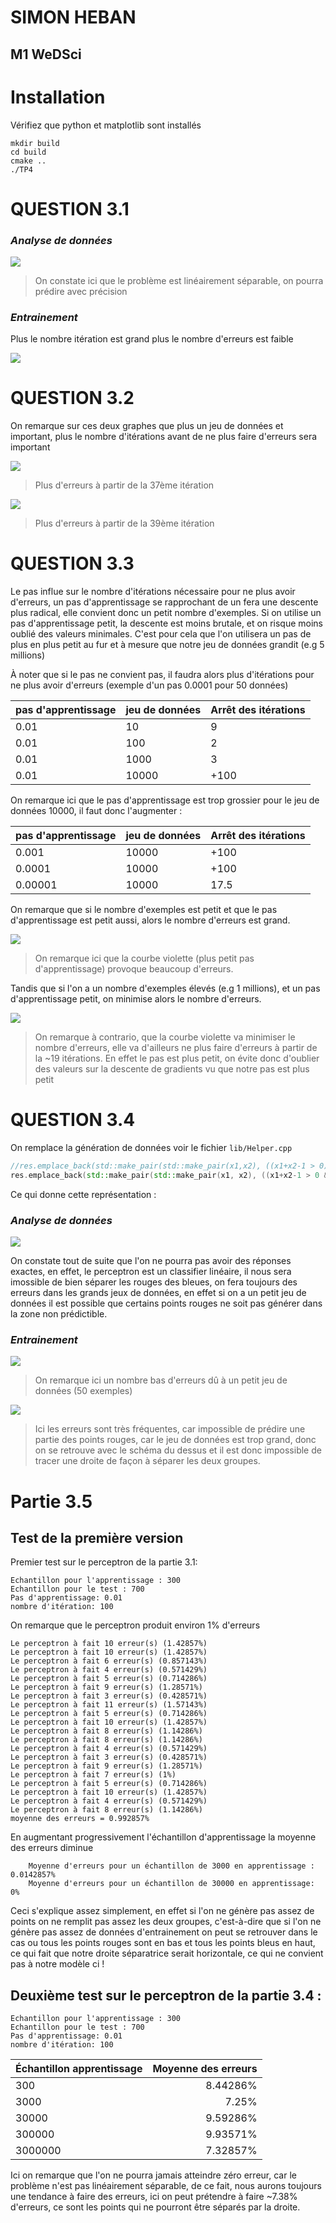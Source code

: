# SIMON HEBAN

## M1 WeDSci

# Installation

Vérifiez que python et matplotlib sont installés

    mkdir build
    cd build
    cmake ..
    ./TP4

# QUESTION 3.1

### *Analyse de données*

![](answers/plot_points_3_1.png)
> On constate ici que le problème est linéairement séparable, on pourra prédire avec précision

### *Entrainement*

Plus le nombre itération est grand plus le nombre d'erreurs est faible

![](answers/errorbyitr.png)

# QUESTION 3.2

On remarque sur ces deux graphes que plus un jeu de données et important, plus le nombre d'itérations avant de ne plus
faire d'erreurs sera important

![](answers/errorbyexemple_10.png)
> Plus d'erreurs à partir de la 37ème itération


![](answers/errorbyexemple_10000.png)
> Plus d'erreurs à partir de la 39ème itération

# QUESTION 3.3

Le pas influe sur le nombre d'itérations nécessaire pour ne plus avoir d'erreurs, un pas d'apprentissage se rapprochant
de un fera une descente plus radical, elle convient donc un petit nombre d'exemples. Si on utilise un pas
d'apprentissage petit, la descente est moins brutale, et on risque moins oublié des valeurs minimales. C'est pour cela
que l'on utilisera un pas de plus en plus petit au fur et à mesure que notre jeu de données grandit (e.g 5 millions)

À noter que si le pas ne convient pas, il faudra alors plus d'itérations pour ne plus avoir d'erreurs (exemple d'un pas 0.0001 pour 50 données)

| pas d'apprentissage | jeu de données          | Arrêt des itérations|
| ------------------- | ----------------------- |---------------------|
|   0.01              |      10                | 9 |
| 0.01                  | 100 | 2 |
| 0.01 | 1000 | 3 |
| 0.01 | 10000 | +100 |

On remarque ici que le pas d'apprentissage est trop grossier pour le jeu de données 10000, il faut donc l'augmenter :

| pas d'apprentissage | jeu de données          | Arrêt des itérations|
| ------------------- | ----------------------- |---------------------|
| 0.001                | 10000                 | +100                |
| 0.0001               | 10000                  | +100 |
| 0.00001               | 10000                 | 17.5|



On remarque que si le nombre d'exemples est petit et que le pas d'apprentissage est petit aussi, alors le nombre
d'erreurs est grand.

![](answers/errorbylearning_step_100.png)

> On remarque ici que la courbe violette (plus petit pas d'apprentissage) provoque beaucoup d'erreurs.


Tandis que si l'on a un nombre d'exemples élevés (e.g 1 millions), et un pas d'apprentissage petit, on minimise alors le
nombre d'erreurs.

![](answers/errorbylearning_step_100000.png)

> On remarque à contrario, que la courbe violette va minimiser le nombre d'erreurs, elle va d'ailleurs ne plus faire d'erreurs à partir de la ~19 itérations.
> En effet le pas est plus petit, on évite donc d'oublier des valeurs sur la descente de gradients vu que notre pas est plus petit

# QUESTION 3.4

On remplace la génération de données voir le fichier `lib/Helper.cpp`

```cpp
//res.emplace_back(std::make_pair(std::make_pair(x1,x2), ((x1+x2-1 > 0) ? 1 : -1)));
res.emplace_back(std::make_pair(std::make_pair(x1, x2), ((x1+x2-1 > 0 && x2 > 0.5) ? 1 : -1)));
```

Ce qui donne cette représentation :

### *Analyse de données*

![](answers/plot_points_3_4.png)

On constate tout de suite que l'on ne pourra pas avoir des réponses exactes, en effet, le perceptron est un classifier
linéaire, il nous sera imossible de bien séparer les rouges des bleues, on fera toujours des erreurs dans les grands
jeux de données, en effet si on a un petit jeu de données il est possible que certains points rouges ne soit pas générer
dans la zone non prédictible.

### *Entrainement*

![](answers/partie_4_errorbyitr.png)
> On remarque ici un nombre bas d'erreurs dû à un petit jeu de données (50 exemples)

![](answers/partie_4_errorbyexemple_10000.png)
> Ici les erreurs sont très fréquentes, car impossible de prédire une partie des points rouges, car le jeu de données est trop grand, donc on se retrouve avec le schéma du dessus et il est donc impossible de tracer une droite de façon à séparer les deux groupes.

# Partie 3.5

## Test de la première version

Premier test sur le perceptron de la partie 3.1:

```
Echantillon pour l'apprentissage : 300
Echantillon pour le test : 700
Pas d'apprentissage: 0.01
nombre d'itération: 100
```

On remarque que le perceptron produit environ 1% d'erreurs

```
Le perceptron à fait 10 erreur(s) (1.42857%)
Le perceptron à fait 10 erreur(s) (1.42857%)
Le perceptron à fait 6 erreur(s) (0.857143%)
Le perceptron à fait 4 erreur(s) (0.571429%)
Le perceptron à fait 5 erreur(s) (0.714286%)
Le perceptron à fait 9 erreur(s) (1.28571%)
Le perceptron à fait 3 erreur(s) (0.428571%)
Le perceptron à fait 11 erreur(s) (1.57143%)
Le perceptron à fait 5 erreur(s) (0.714286%)
Le perceptron à fait 10 erreur(s) (1.42857%)
Le perceptron à fait 8 erreur(s) (1.14286%)
Le perceptron à fait 8 erreur(s) (1.14286%)
Le perceptron à fait 4 erreur(s) (0.571429%)
Le perceptron à fait 3 erreur(s) (0.428571%)
Le perceptron à fait 9 erreur(s) (1.28571%)
Le perceptron à fait 7 erreur(s) (1%)
Le perceptron à fait 5 erreur(s) (0.714286%)
Le perceptron à fait 10 erreur(s) (1.42857%)
Le perceptron à fait 4 erreur(s) (0.571429%)
Le perceptron à fait 8 erreur(s) (1.14286%)
moyenne des erreurs = 0.992857%
```

En augmentant progressivement l'échantillon d'apprentissage la moyenne des erreurs diminue

```
    Moyenne d'erreurs pour un échantillon de 3000 en apprentissage : 0.0142857%
    Moyenne d'erreurs pour un échantillon de 30000 en apprentissage: 0%
```

Ceci s'explique assez simplement, en effet si l'on ne génère pas assez de points on ne remplit pas assez les deux
groupes, c'est-à-dire que si l'on ne génère pas assez de données d'entrainement on peut se retrouver dans le cas ou tous
les points rouges sont en bas et tous les points bleus en haut, ce qui fait que notre droite séparatrice serait
horizontale, ce qui ne convient pas à notre modèle ci !

## Deuxième test sur le perceptron de la partie 3.4 :

```
Echantillon pour l'apprentissage : 300
Echantillon pour le test : 700
Pas d'apprentissage: 0.01
nombre d'itération: 100
```

| Échantillon apprentissage | Moyenne des erreurs |
| ------------------------- | -------------------:|
| 300 | 8.44286% |
| 3000 | 7.25% |
| 30000 | 9.59286% |
| 300000 | 9.93571% |
| 3000000 | 7.32857% |

Ici on remarque que l'on ne pourra jamais atteindre zéro erreur, car le problème n'est pas linéairement séparable, de ce
fait, nous aurons toujours une tendance à faire des erreurs, ici on peut prétendre à faire ~7.38% d'erreurs, ce sont les points qui
ne pourront être séparés par la droite.